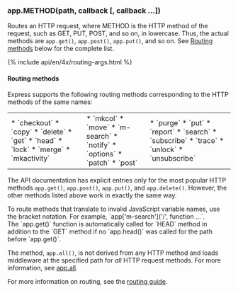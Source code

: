 <h3 id='app.METHOD'>app.METHOD(path, callback [, callback ...])</h3>

Routes an HTTP request, where METHOD is the HTTP method of the request, such as GET,
PUT, POST, and so on, in lowercase. Thus, the actual methods are `app.get()`,
`app.post()`, `app.put()`, and so on.  See [Routing methods](#routing-methods) below for the complete list.

{% include api/en/4x/routing-args.html %}

#### Routing methods

Express supports the following routing methods corresponding to the HTTP methods of the same names:

<table style="border: 0px; background: none">
<tr>
<td style="background: none; border: 0px;" markdown="1">
* `checkout`
* `copy`
* `delete`
* `get`
* `head`
* `lock`
* `merge`
* `mkactivity`
</td>
<td style="background: none; border: 0px;" markdown="1">
* `mkcol`
* `move`
* `m-search`
* `notify`
* `options`
* `patch`
* `post`
</td>
<td style="background: none; border: 0px;" markdown="1">
* `purge`
* `put`
* `report`
* `search`
* `subscribe`
* `trace`
* `unlock`
* `unsubscribe`
</td>
</tr>
</table>

The API documentation has explicit entries only for the most popular HTTP methods `app.get()`,
`app.post()`, `app.put()`, and `app.delete()`.
However, the other methods listed above work in exactly the same way.

<div class="doc-box doc-info" markdown="1">
  To route methods that translate to invalid JavaScript variable names, use the bracket notation. For example,
  `app['m-search']('/', function ...`.
</div>

<div class="doc-box doc-info" markdown="1">
  The `app.get()` function is automatically called for `HEAD` method in addition to the `GET`
  method if no `app.head()` was called for the path before `app.get()`.
</div>

The method, `app.all()`, is not derived from any HTTP method and loads middleware at
the specified path for _all_ HTTP request methods.
For more information, see [app.all](#app.all).

For more information on routing, see the [routing guide](/guide/routing.html).
